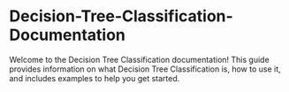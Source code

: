 # Decision-Tree-Classification-Documentation
Welcome to the Decision Tree Classification documentation! This guide provides information on what Decision Tree Classification is, how to use it, and includes examples to help you get started.
